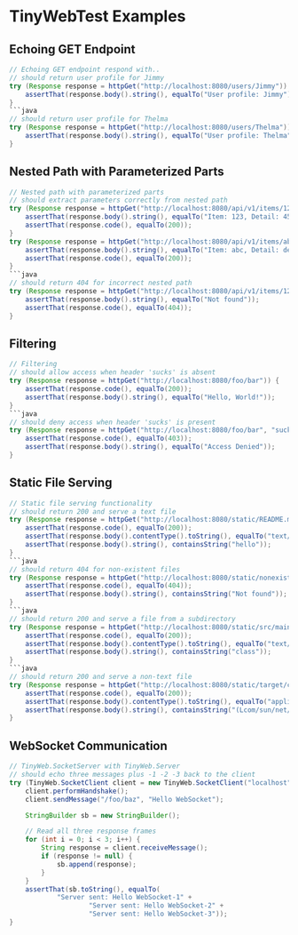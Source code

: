 # TinyWebTest Examples

## Echoing GET Endpoint
```java
// Echoing GET endpoint respond with..
// should return user profile for Jimmy
try (Response response = httpGet("http://localhost:8080/users/Jimmy")) {
    assertThat(response.body().string(), equalTo("User profile: Jimmy"));
}
```java
// should return user profile for Thelma
try (Response response = httpGet("http://localhost:8080/users/Thelma")) {
    assertThat(response.body().string(), equalTo("User profile: Thelma"));
}
```

## Nested Path with Parameterized Parts
```java
// Nested path with parameterized parts
// should extract parameters correctly from nested path
try (Response response = httpGet("http://localhost:8080/api/v1/items/123/details/456")) {
    assertThat(response.body().string(), equalTo("Item: 123, Detail: 456\n/api->/v1->itemz."));
    assertThat(response.code(), equalTo(200));
}
try (Response response = httpGet("http://localhost:8080/api/v1/items/abc/details/def")) {
    assertThat(response.body().string(), equalTo("Item: abc, Detail: def\n/api->/v1->itemz.itemz."));
    assertThat(response.code(), equalTo(200));
}
```java
// should return 404 for incorrect nested path
try (Response response = httpGet("http://localhost:8080/api/v1/items/123/456")) {
    assertThat(response.body().string(), equalTo("Not found"));
    assertThat(response.code(), equalTo(404));
}
```

## Filtering
```java
// Filtering
// should allow access when header 'sucks' is absent
try (Response response = httpGet("http://localhost:8080/foo/bar")) {
    assertThat(response.code(), equalTo(200));
    assertThat(response.body().string(), equalTo("Hello, World!"));
}
```java
// should deny access when header 'sucks' is present
try (Response response = httpGet("http://localhost:8080/foo/bar", "sucks", "true")) {
    assertThat(response.code(), equalTo(403));
    assertThat(response.body().string(), equalTo("Access Denied"));
}
```

## Static File Serving
```java
// Static file serving functionality
// should return 200 and serve a text file
try (Response response = httpGet("http://localhost:8080/static/README.md")) {
    assertThat(response.code(), equalTo(200));
    assertThat(response.body().contentType().toString(), equalTo("text/markdown"));
    assertThat(response.body().string(), containsString("hello"));
}
```java
// should return 404 for non-existent files
try (Response response = httpGet("http://localhost:8080/static/nonexistent.txt")) {
    assertThat(response.code(), equalTo(404));
    assertThat(response.body().string(), containsString("Not found"));
}
```java
// should return 200 and serve a file from a subdirectory
try (Response response = httpGet("http://localhost:8080/static/src/main/java/com/paulhammant/tinywebserver/TinyWeb.java")) {
    assertThat(response.code(), equalTo(200));
    assertThat(response.body().contentType().toString(), equalTo("text/x-java"));
    assertThat(response.body().string(), containsString("class"));
}
```java
// should return 200 and serve a non-text file
try (Response response = httpGet("http://localhost:8080/static/target/classes/com/paulhammant/tinywebserver/TinyWeb$Server.class")) {
    assertThat(response.code(), equalTo(200));
    assertThat(response.body().contentType().toString(), equalTo("application/java-vm"));
    assertThat(response.body().string(), containsString("(Lcom/sun/net/httpserver/HttpExchange;ILjava/lang/String;)V"));
}
```

## WebSocket Communication
```java
// TinyWeb.SocketServer with TinyWeb.Server
// should echo three messages plus -1 -2 -3 back to the client
try (TinyWeb.SocketClient client = new TinyWeb.SocketClient("localhost", 8081)) {
    client.performHandshake();
    client.sendMessage("/foo/baz", "Hello WebSocket");

    StringBuilder sb = new StringBuilder();

    // Read all three response frames
    for (int i = 0; i < 3; i++) {
        String response = client.receiveMessage();
        if (response != null) {
            sb.append(response);
        }
    }
    assertThat(sb.toString(), equalTo(
            "Server sent: Hello WebSocket-1" +
                    "Server sent: Hello WebSocket-2" +
                    "Server sent: Hello WebSocket-3"));
}
```
